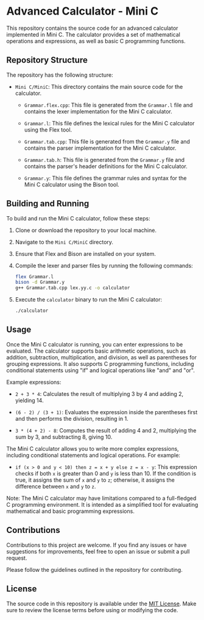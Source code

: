 # Advanced Calculator - Mini C

This repository contains the source code for an advanced calculator implemented in Mini C. The calculator provides a set of mathematical operations and expressions, as well as basic C programming functions.

## Repository Structure

The repository has the following structure:

- `Mini C/MiniC`: This directory contains the main source code for the calculator.

  - `Grammar.flex.cpp`: This file is generated from the `Grammar.l` file and contains the lexer implementation for the Mini C calculator.

  - `Grammar.l`: This file defines the lexical rules for the Mini C calculator using the Flex tool.

  - `Grammar.tab.cpp`: This file is generated from the `Grammar.y` file and contains the parser implementation for the Mini C calculator.

  - `Grammar.tab.h`: This file is generated from the `Grammar.y` file and contains the parser's header definitions for the Mini C calculator.

  - `Grammar.y`: This file defines the grammar rules and syntax for the Mini C calculator using the Bison tool.

## Building and Running

To build and run the Mini C calculator, follow these steps:

1. Clone or download the repository to your local machine.

2. Navigate to the `Mini C/MiniC` directory.

3. Ensure that Flex and Bison are installed on your system.

4. Compile the lexer and parser files by running the following commands:

   ```bash
   flex Grammar.l
   bison -d Grammar.y
   g++ Grammar.tab.cpp lex.yy.c -o calculator
   ```

5. Execute the `calculator` binary to run the Mini C calculator:

   ```bash
   ./calculator
   ```

## Usage

Once the Mini C calculator is running, you can enter expressions to be evaluated. The calculator supports basic arithmetic operations, such as addition, subtraction, multiplication, and division, as well as parentheses for grouping expressions. It also supports C programming functions, including conditional statements using "if" and logical operations like "and" and "or".

Example expressions:

- `2 + 3 * 4`: Calculates the result of multiplying 3 by 4 and adding 2, yielding 14.

- `(6 - 2) / (3 + 1)`: Evaluates the expression inside the parentheses first and then performs the division, resulting in 1.

- `3 * (4 + 2) - 8`: Computes the result of adding 4 and 2, multiplying the sum by 3, and subtracting 8, giving 10.

The Mini C calculator allows you to write more complex expressions, including conditional statements and logical operations. For example:

- `if (x > 0 and y < 10) then z = x + y else z = x - y`: This expression checks if both `x` is greater than 0 and `y` is less than 10. If the condition is true, it assigns the sum of `x` and `y` to `z`; otherwise, it assigns the difference between `x` and `y` to `z`.

Note: The Mini C calculator may have limitations compared to a full-fledged C programming environment. It is intended as a simplified tool for evaluating mathematical and basic programming expressions.

## Contributions

Contributions to this project are welcome. If you find any issues or have suggestions for improvements, feel free to open an issue or submit a pull request.

Please follow the guidelines outlined in the repository for contributing.

## License

The source code in this repository is available under the [MIT License](https://github.com/tzafff/Advanced-Calculator/blob/main/LICENSE). Make sure to review the license terms before using or modifying the code.
